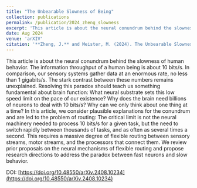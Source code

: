 ```yaml
---
title: "The Unbearable Slowness of Being"
collection: publications
permalink: /publication/2024_zheng_slowness
excerpt: 'This article is about the neural conundrum behind the slowness of human behavior. The information throughput of a human being is about 10 bits/s. In comparison, our sensory systems gather data at an enormous rate, no less than 1 gigabits/s. The stark contrast between these numbers remains unexplained. Resolving this paradox should teach us something fundamental about brain function: What neural substrate sets this low speed limit on the pace of our existence? Why does the brain need billions of neurons to deal with 10 bits/s? Why can we only think about one thing at a time? In this article, we consider plausible explanations for the conundrum and are led to the problem of routing: The critical limit is not the neural machinery needed to process 10 bits/s for a given task, but the need to switch rapidly between thousands of tasks, and as often as several times a second. This requires a massive degree of flexible routing between sensory streams, motor streams, and the processors that connect them. We review prior proposals on the neural mechanisms of flexible routing and propose research directions to address the paradox between fast neurons and slow behavior.'
date: Aug 2024
venue: 'arXIV'
citation: '**Zheng, J.** and Meister, M. (2024). The Unbearable Slowness of Being'
---
```

This article is about the neural conundrum behind the slowness of human behavior. The information throughput of a human being is about 10 bits/s. In comparison, our sensory systems gather data at an enormous rate, no less than 1 gigabits/s. The stark contrast between these numbers remains unexplained. Resolving this paradox should teach us something fundamental about brain function: What neural substrate sets this low speed limit on the pace of our existence? Why does the brain need billions of neurons to deal with 10 bits/s? Why can we only think about one thing at a time? In this article, we consider plausible explanations for the conundrum and are led to the problem of routing: The critical limit is not the neural machinery needed to process 10 bits/s for a given task, but the need to switch rapidly between thousands of tasks, and as often as several times a second. This requires a massive degree of flexible routing between sensory streams, motor streams, and the processors that connect them. We review prior proposals on the neural mechanisms of flexible routing and propose research directions to address the paradox between fast neurons and slow behavior.

DOI: [https://doi.org/10.48550/arXiv.2408.10234](https://doi.org/10.48550/arXiv.2408.10234)
